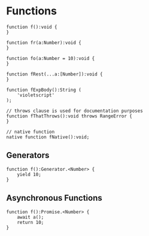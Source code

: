 # Functions

```
function f():void {
}

function fr(a:Number):void {
}

function fo(a:Number = 10):void {
}

function fRest(...a:[Number]):void {
}

function fExpBody():String (
	'violetscript'
);

// throws clause is used for documentation purposes
function fThatThrows():void throws RangeError {
}

// native function
native function fNative():void;
```

## Generators

```
function f():Generator.<Number> {
	yield 10;
}
```

## Asynchronous Functions

```
function f():Promise.<Number> {
	await a();
	return 10;
}
```